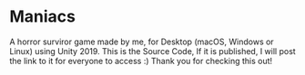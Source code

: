 # Maniacs
A horror surviror game made by me, for Desktop (macOS, Windows or Linux) using Unity 2019.
This is the Source Code, If it is published, I will post the link to it for everyone to access :)
Thank you for checking this out!

